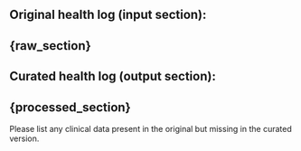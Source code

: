 Original health log (input section):
-----
{raw_section}
-----
Curated health log (output section):
-----
{processed_section}
-----
Please list any clinical data present in the original but missing in the curated version.

